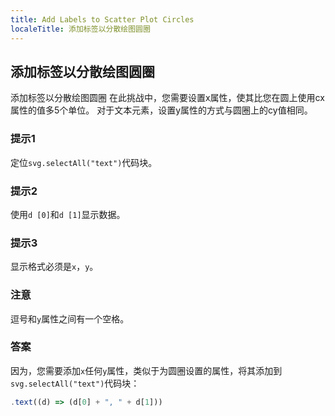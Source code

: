 ```yaml
---
title: Add Labels to Scatter Plot Circles
localeTitle: 添加标签以分散绘图圆圈
---
```

## 添加标签以分散绘图圆圈

添加标签以分散绘图圆圈
在此挑战中，您需要设置x属性，使其比您在圆上使用cx属性的值多5个单位。 对于文本元素，设置y属性的方式与圆圈上的cy值相同。

### 提示1

定位`svg.selectAll("text")`代码块。

### 提示2

使用`d [0]`和`d [1]`显示数据。

### 提示3

显示格式必须是`x`，`y`。

### 注意

逗号和`y`属性之间有一个空格。

### 答案

因为，您需要添加`x`任何`y`属性，类似于为圆圈设置的属性，将其添加到`svg.selectAll("text")`代码块：

```javascript
.text((d) => (d[0] + ", " + d[1]))
```

